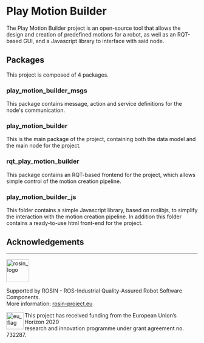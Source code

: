# Play Motion Builder

The Play Motion Builder project is an open-source tool that allows the design and creation of predefined motions for a robot, as well as an RQT-based GUI, and a Javascript library to interface with said node.

## Packages
This project is composed of 4 packages.

### play_motion_builder_msgs
This package contains message, action and service definitions for the node's communication.

### play_motion_builder
This is the main package of the project, containing both the data model and the main node for the project.

### rqt_play_motion_builder
This package contains an RQT-based frontend for the project, which allows simple control of the motion creation pipeline.

### play_motion_builder_js
This folder contains a simple Javascript library, based on roslibjs, to simplify the interaction with the motion creation pipeline. In addition this folder contains a ready-to-use html front-end for the project.

## Acknowledgements
***
<!-- 
    ROSIN acknowledgement from the ROSIN press kit
    @ https://github.com/rosin-project/press_kit
-->

<a href="http://rosin-project.eu">
  <img src="http://rosin-project.eu/wp-content/uploads/rosin_ack_logo_wide.png" 
       alt="rosin_logo" height="60" >
</a>

Supported by ROSIN - ROS-Industrial Quality-Assured Robot Software Components.  
More information: <a href="http://rosin-project.eu">rosin-project.eu</a>

<img src="http://rosin-project.eu/wp-content/uploads/rosin_eu_flag.jpg" 
     alt="eu_flag" height="45" align="left" >  

This project has received funding from the European Union’s Horizon 2020  
research and innovation programme under grant agreement no. 732287. 
